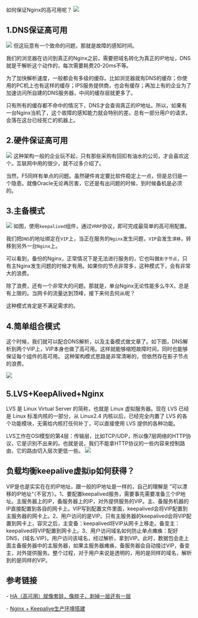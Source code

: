 如何保证Nginx的高可用呢？
![](https://sxm-upload.oss-cn-beijing.aliyuncs.com/imgs/efddf909-1abb-4f4a-9cec-848828e9498e.jpg)



## 1.DNS保证高可用
![](https://sxm-upload.oss-cn-beijing.aliyuncs.com/imgs/59c9fa9d-844f-412d-b927-7e9bd186d104.jpg)
但这玩意有一个致命的问题，那就是故障的感知时间。

我们的浏览器在访问到真正的Nginx之前，需要把域名转化为真正的IP地址，DNS就是干解析这个动作的，每次需要耗费20-20ms不等。

为了加快解析速度，一般都会有多级的缓存。比如浏览器就有DNS的缓存；你使用的PC机上也有这样的缓存；IPS服务提供商，也会有缓存；再加上有的企业为了加速访问所自建的DNS服务器，中间的缓存层就更多了。

只有所有的缓存都不命中的情况下，DNS才会查询真正的IP地址。所以，如果有一台Nginx当机了，这个故障的感知能力就会特别的差。总有一部分用户的请求，会落在这台已经死亡的机器上。


## 2.硬件保证高可用
![](https://sxm-upload.oss-cn-beijing.aliyuncs.com/imgs/0ca53f98-51f8-4d9b-94fd-ba05fdec67c7.jpg)
这种架构一般的企业玩不起，只有那些采购有回扣有油水的公司，才会喜欢这个。互联网中用的很少，就不过多介绍了。

当然，F5同样有单点的问题。虽然硬件肯定要比软件稳定上一点，但是总归是一个隐患。就像Oracle无论再厉害，它还是有出问题的时候，到时候备机是必须的。


## 3.主备模式
![](https://sxm-upload.oss-cn-beijing.aliyuncs.com/imgs/7529beb6-7596-4de9-a8ac-1b677f715f74.jpg)
如图，使用`keepalived`组件，通过`VRRP`协议，即可完成最简单的高可用配置。

我们把`DNS`的地址绑定在`VIP`上，当正在服务的`Nginx`发生问题，`VIP`会发生`漂移`，转移到另外一台`Nginx`上。

可以看到，备份的Nginx，正常情况下是无法进行服务的，它也叫做`影子节点`，只有主Nginx发生问题的时候才有用。如果你的节点非常多，这种模式下，会有非常大的浪费。

除了浪费，还有一个非常大的问题。那就是，单台Nginx无论性能多么牛X，总是有上限的。当网卡的流量达到顶峰，接下来何去何从呢？

这种模式肯定是不满足需求的。

## 4.简单组合模式
这个时候，我们就可以配合DNS解析，以及主备模式做文章了。如下图，DNS解析到两个VIP上，VIP本身也做了高可用。这样就能够缩短故障时间，同时也能够保证每个组件的高可用。
这种架构模式思路是非常清晰的，但依然存在影子节点的浪费。

![](https://sxm-upload.oss-cn-beijing.aliyuncs.com/imgs/1d9fc3de-04a0-43b0-91ec-9187d7cf02c0.jpg)

## 5.LVS+KeepAlived+Nginx
LVS 是 Linux Virtual Server 的简称，也就是 Linux 虚拟服务器。现在 LVS 已经是 Linux 标准内核的一部分，从 Linux2.4 内核以后，已经完全内置了 LVS 的各个功能模块，无需给内核打任何补丁，可以直接使用 LVS 提供的各种功能。

LVS工作在OSI模型的第4层：传输层，比如TCP/UDP，所以像7层网络的HTTP协议，它是识别不出来的。也就是说，我们不能拿HTTP协议的一些内容来控制路由，它的路由切入层次更低一些。
![](https://sxm-upload.oss-cn-beijing.aliyuncs.com/imgs/d5d7abcc-725a-4b67-ae3e-42ce8321c980.jpg)





## 负载均衡keepalive虚拟ip如何获得？
VIP是也是实实在在的IP地址，跟一般的IP地址是一样的，自己的理解是 ”可以漂移的IP地址“（不官方）。1、要配置keepalived服务，需要事先需要准备三个IP地址。主服务器上的IP，备服务器上的IP，对外提供服务的VIP。主、备服务机器的IP直接配置到各自的网卡上。VIP写到配置文件里面，keepalived会将VIP配置到主服务器的网卡上。2、用户访问的是VIP。只有主服务器的keepalived会将VIP配置到网卡上，容灾之后，主变备：keepalived将VIP从网卡上移走。备变主：keepalived将VIP配置到网卡上。3、用户访问域名如何防止单点瘫痪：配好DNS，{域名:VIP}。用户访问该域名，经过解析，拿到VIP。此时，数据包会走上面主备服务器中的主服务器，如果主服务器瘫痪，备服务器会自动接过VIP，备变主，对外提供服务。整个过程，对于用户来说是透明的，用的是同样的域名，解析到的是同样的VIP。




## 参考链接
- [HA（高可用）就像套娃，像胖子，剥掉一层还有一层](https://cloud.tencent.com/developer/article/1696880)

- [Nginx + Keepalive生产环境搭建](https://www.jianshu.com/p/32b7724b78e6)
